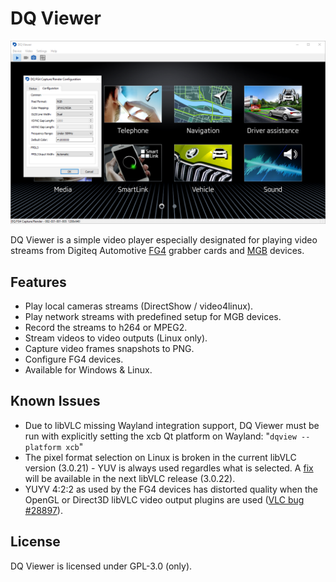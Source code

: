 # DQ Viewer

![DQ Viewer screenshot](dqview.png)

DQ Viewer is a simple video player especially designated for playing video
streams from Digiteq Automotive
[FG4](https://www.digiteqautomotive.com/en/products/grabbers-and-image-tools/framegrabber-4)
grabber cards and
[MGB](https://www.digiteqautomotive.com/en/products/grabbers-and-image-tools/modular-framegrabber-mgb)
devices.

## Features
* Play local cameras streams (DirectShow / video4linux).
* Play network streams with predefined setup for MGB devices.
* Record the streams to h264 or MPEG2.
* Stream videos to video outputs (Linux only).
* Capture video frames snapshots to PNG.
* Configure FG4 devices.
* Available for Windows & Linux.

## Known Issues
* Due to libVLC missing Wayland integration support, DQ Viewer must be run with
  explicitly setting the xcb Qt platform on Wayland: "`dqview --platform xcb`"
* The pixel format selection on Linux is broken in the current libVLC version
  (3.0.21) - YUV is always used regardles what is selected.
  A [fix](https://code.videolan.org/videolan/vlc/-/merge_requests/6463) will be
  available in the next libVLC release (3.0.22).
* YUYV 4:2:2 as used by the FG4 devices has distorted quality when the OpenGL
  or Direct3D libVLC video output plugins are used
  ([VLC bug #28897](https://code.videolan.org/videolan/vlc/-/issues/28897)).

## License
DQ Viewer is licensed under GPL-3.0 (only).
